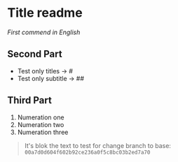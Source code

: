 # Title readme

*First commend in English*

## Second Part

- Test only titles -> #
- Test only subtitle -> ##

## Third Part

1. Numeration one
1. Numeration two
1. Numeration three

> It's blok the text to test for change branch to base: `00a7d0d604f602b92ce236a0f5c8bc03b2ed7a70`